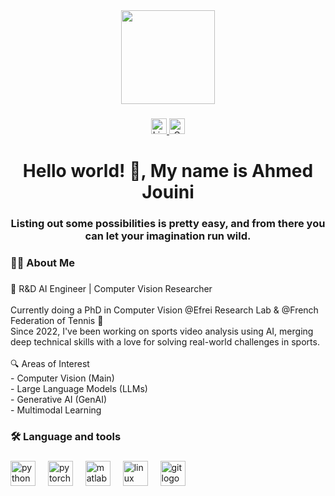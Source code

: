<div align="center">
  <img height="150" src="https://media1.giphy.com/media/v1.Y2lkPTc5MGI3NjExNTl2Y3Bzd285YW50Z2c4MHptNGZ4N3BxZ28yczVmbmZtajN4ZGp1ZiZlcD12MV9pbnRlcm5hbF9naWZfYnlfaWQmY3Q9Zw/PjJ1cLHqLEveXysGDB/giphy.gif"  />
</div>

###

<div align="center">
  <a href="https://www.linkedin.com/in/ahmed-jouini10/" target="_blank">
    <img src="https://img.shields.io/static/v1?message=LinkedIn&logo=linkedin&label=&color=0077B5&logoColor=white&labelColor=&style=for-the-badge" height="25" alt="LinkedIn logo" />
  </a>
  <a href="mailto:jouiniahmed66@gmail.com" target="_blank">
    <img src="https://img.shields.io/static/v1?message=Gmail&logo=gmail&label=&color=D14836&logoColor=white&labelColor=&style=for-the-badge" height="25" alt="Gmail logo" />
  </a>
</div>

###

<h1 align="center">Hello world! 👋, My name is Ahmed Jouini </h1>
<h3 align="center">Listing out some possibilities is pretty easy, and from there you can let your imagination run wild.</h3>

###

<h3 align="left">👩‍💻  About Me</h3>

###

<p align="left">🧠 R&D AI Engineer | Computer Vision Researcher<br><br>Currently doing a PhD in Computer Vision @Efrei Research Lab & @French Federation of Tennis 🎾<br>Since 2022, I've been working on sports video analysis using AI, merging deep technical skills with a love for solving real-world challenges in sports.<br><br>🔍 Areas of Interest<br>- Computer Vision (Main)<br>- Large Language Models (LLMs)<br>- Generative AI (GenAI)<br>- Multimodal Learning</p>

###

<h3 align="left">🛠 Language and tools</h3>

###

<div align="left">
  <img src="https://cdn.jsdelivr.net/gh/devicons/devicon/icons/python/python-original.svg" height="40" alt="python logo"  />
  <img width="12" />
  <img src="https://cdn.jsdelivr.net/gh/devicons/devicon/icons/pytorch/pytorch-original.svg" height="40" alt="pytorch logo"  />
  <img width="12" />
  <img src="https://cdn.jsdelivr.net/gh/devicons/devicon/icons/matlab/matlab-original.svg" height="40" alt="matlab logo"  />
  <img width="12" />
  <img src="https://cdn.jsdelivr.net/gh/devicons/devicon/icons/linux/linux-original.svg" height="40" alt="linux logo"  />
  <img width="12" />
  <img src="https://cdn.jsdelivr.net/gh/devicons/devicon/icons/git/git-original.svg" height="40" alt="git logo"  />
</div>

###

